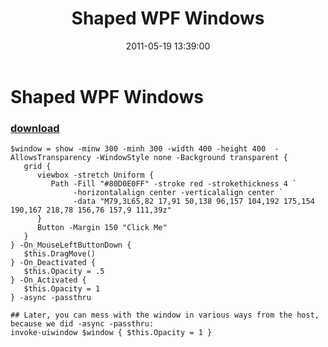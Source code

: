 ﻿---
pid:            2686
parent:         0
children:       
poster:         ShowUI
title:          Shaped WPF Windows
date:           2011-05-19 13:39:00
description:    
format:         posh
---

# Shaped WPF Windows

### [download](2686.ps1)  



```posh
$window = show -minw 300 -minh 300 -width 400 -height 400  -AllowsTransparency -WindowStyle none -Background transparent { 
   grid { 
      viewbox -stretch Uniform { 
         Path -Fill "#80D0E0FF" -stroke red -strokethickness 4 `
              -horizontalalign center -verticalalign center `
              -data "M79,3L65,82 17,91 50,138 96,157 104,192 175,154 190,167 218,78 156,76 157,9 111,39z" 
      }
      Button -Margin 150 "Click Me" 
   }
} -On_MouseLeftButtonDown { 
   $this.DragMove() 
} -On_Deactivated { 
   $this.Opacity = .5
} -On_Activated {
   $this.Opacity = 1
} -async -passthru 

## Later, you can mess with the window in various ways from the host, because we did -async -passthru:
invoke-uiwindow $window { $this.Opacity = 1 }


```

